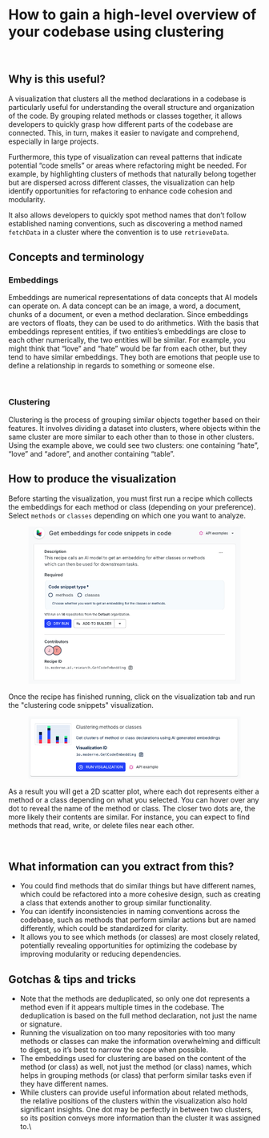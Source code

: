 # How to gain a high-level overview of your codebase using clustering

<figure><img src="../../../.gitbook/assets/clustering_methods.gif" alt=""><figcaption></figcaption></figure>

## Why is this useful?&#x20;

A visualization that clusters all the method declarations in a codebase is particularly useful for understanding the overall structure and organization of the code. By grouping related methods or classes together, it allows developers to quickly grasp how different parts of the codebase are connected. This, in turn, makes it easier to navigate and comprehend, especially in large projects.&#x20;

Furthermore, this type of visualization can reveal patterns that indicate potential “code smells” or areas where refactoring might be needed. For example, by highlighting clusters of methods that naturally belong together but are dispersed across different classes, the visualization can help identify opportunities for refactoring to enhance code cohesion and modularity.&#x20;

It also allows developers to quickly spot method names that don’t follow established naming conventions, such as discovering a method named `fetchData` in a cluster where the convention is to use `retrieveData`.

## Concepts and terminology

### Embeddings

Embeddings are numerical representations of data concepts that AI models can operate on. A data concept can be an image, a word, a document, chunks of a document, or even a method declaration. Since embeddings are vectors of floats, they can be used to do arithmetics. With the basis that embeddings represent entities, if two entities’s embeddings are close to each other numerically, the two entities will be similar. For example, you might think that “love” and “hate” would be far from each other, but they tend to have similar embeddings. They both are emotions that people use to define a relationship in regards to something or someone else.&#x20;

<figure><img src="https://lh7-rt.googleusercontent.com/docsz/AD_4nXd_nMwI-2zzXP2owUu25QhcKu267qySjyS1kaUfjmyb72Y1mVm8jtGrMowh7j9W2KFCfNtrRZ-iJDuePzzkXkGUhxxoFaOM4rHu3C3GHAGyjnqWA4A3Jq4qUgE3qRxepLkzs0hUFKqWNkvI289VsVRWNL_d?key=0rfyGw4SLZE5ORet2TfwJg" alt=""><figcaption></figcaption></figure>

### Clustering

Clustering is the process of grouping similar objects together based on their features. It involves dividing a dataset into clusters, where objects within the same cluster are more similar to each other than to those in other clusters. Using the example above, we could see two clusters: one containing “hate”, “love” and “adore”, and another containing “table”.

## How to produce the visualization

Before starting the visualization, you must first run a recipe which collects the embeddings for each method or class (depending on your preference). Select `methods` or `classes` depending on which one you want to analyze.

<figure><img src="../../../.gitbook/assets/image.png" alt=""><figcaption></figcaption></figure>

Once the recipe has finished running, click on the visualization tab and run the "clustering code snippets" visualization.&#x20;

<figure><img src="../../../.gitbook/assets/image (1).png" alt=""><figcaption></figcaption></figure>

As a result you will get a 2D scatter plot, where each dot represents either a method or a class depending on what you selected. You can hover over any dot to reveal the name of the method or class. The closer two dots are, the more likely their contents are similar. For instance, you can expect to find methods that read, write, or delete files near each other.&#x20;

<figure><img src="../../../.gitbook/assets/Screenshot 2024-08-12 at 5.09.12 PM.png" alt=""><figcaption></figcaption></figure>

## What information can you extract from this?

* You could find methods that do similar things but have different names, which could be refactored into a more cohesive design, such as creating a class that extends another to group similar functionality.
* You can identify inconsistencies in naming conventions across the codebase, such as methods that perform similar actions but are named differently, which could be standardized for clarity.
* It allows you to see which methods (or classes) are most closely related, potentially revealing opportunities for optimizing the codebase by improving modularity or reducing dependencies.

## Gotchas & tips and tricks

* Note that the methods are deduplicated, so only one dot represents a method even if it appears multiple times in the codebase. The deduplication is based on the full method declaration, not just the name or signature.
* Running the visualization on too many repositories with too many methods or classes can make the information overwhelming and difficult to digest, so it’s best to narrow the scope when possible.
* The embeddings used for clustering are based on the content of the method (or class) as well, not just the method (or class) names, which helps in grouping methods (or class) that perform similar tasks even if they have different names.
* While clusters can provide useful information about related methods, the relative positions of the clusters within the visualization also hold significant insights. One dot may be perfectly in between two clusters, so its position conveys more information than the cluster it was assigned to.\
